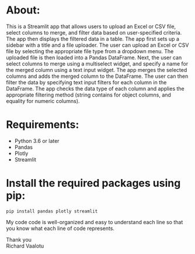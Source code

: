 <h1>About:</h1>

This is a Streamlit app that allows users to upload an Excel or CSV file, select columns to merge, and filter data based on user-specified criteria. The app then displays the filtered data in a table.
The app first sets up a sidebar with a title and a file uploader. The user can upload an Excel or CSV file by selecting the appropriate file type from a dropdown menu. The uploaded file is then loaded into a Pandas DataFrame.
Next, the user can select columns to merge using a multiselect widget, and specify a name for the merged column using a text input widget. The app merges the selected columns and adds the merged column to the DataFrame.
The user can then filter the data by specifying text input filters for each column in the DataFrame. The app checks the data type of each column and applies the appropriate filtering method (string contains for object columns, and equality for numeric columns).

<h1>Requirements:</h1>

- Python 3.6 or later
- Pandas
- Plotly
- Streamlit

<h1>Install the required packages using pip:</h1>

<code>pip install pandas plotly streamlit</code>

My code code is well-organized and easy to understand each line so that you know what each line of code represents.

Thank you<br>
Richard Vaalotu
